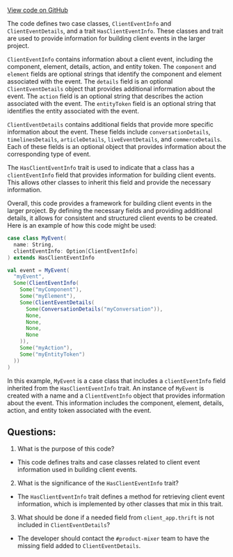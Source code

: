 [View code on GitHub](https://github.com/misbahsy/the-algorithm/product-mixer/core/src/main/scala/com/twitter/product_mixer/core/model/marshalling/response/urt/metadata/ClientEventInfo.scala)

The code defines two case classes, `ClientEventInfo` and `ClientEventDetails`, and a trait `HasClientEventInfo`. These classes and trait are used to provide information for building client events in the larger project.

`ClientEventInfo` contains information about a client event, including the component, element, details, action, and entity token. The `component` and `element` fields are optional strings that identify the component and element associated with the event. The `details` field is an optional `ClientEventDetails` object that provides additional information about the event. The `action` field is an optional string that describes the action associated with the event. The `entityToken` field is an optional string that identifies the entity associated with the event.

`ClientEventDetails` contains additional fields that provide more specific information about the event. These fields include `conversationDetails`, `timelinesDetails`, `articleDetails`, `liveEventDetails`, and `commerceDetails`. Each of these fields is an optional object that provides information about the corresponding type of event.

The `HasClientEventInfo` trait is used to indicate that a class has a `clientEventInfo` field that provides information for building client events. This allows other classes to inherit this field and provide the necessary information.

Overall, this code provides a framework for building client events in the larger project. By defining the necessary fields and providing additional details, it allows for consistent and structured client events to be created. Here is an example of how this code might be used:

```scala
case class MyEvent(
  name: String,
  clientEventInfo: Option[ClientEventInfo]
) extends HasClientEventInfo

val event = MyEvent(
  "myEvent",
  Some(ClientEventInfo(
    Some("myComponent"),
    Some("myElement"),
    Some(ClientEventDetails(
      Some(ConversationDetails("myConversation")),
      None,
      None,
      None,
      None
    )),
    Some("myAction"),
    Some("myEntityToken")
  ))
)
```

In this example, `MyEvent` is a case class that includes a `clientEventInfo` field inherited from the `HasClientEventInfo` trait. An instance of `MyEvent` is created with a name and a `ClientEventInfo` object that provides information about the event. This information includes the component, element, details, action, and entity token associated with the event.
## Questions: 
 1. What is the purpose of this code?
- This code defines traits and case classes related to client event information used in building client events.

2. What is the significance of the `HasClientEventInfo` trait?
- The `HasClientEventInfo` trait defines a method for retrieving client event information, which is implemented by other classes that mix in this trait.

3. What should be done if a needed field from `client_app.thrift` is not included in `ClientEventDetails`?
- The developer should contact the `#product-mixer` team to have the missing field added to `ClientEventDetails`.